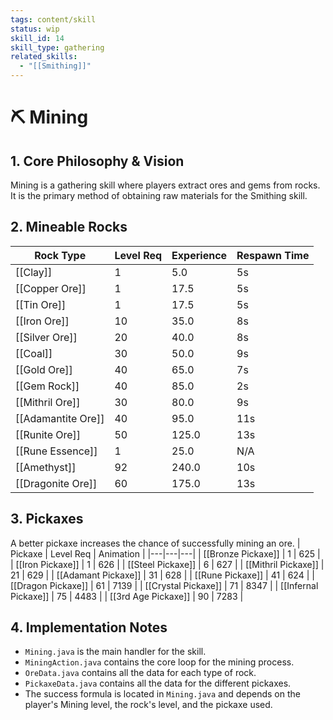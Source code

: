 ```yaml
---
tags: content/skill
status: wip
skill_id: 14
skill_type: gathering
related_skills:
  - "[[Smithing]]"
---
```


# ⛏️ Mining

## 1. Core Philosophy & Vision
Mining is a gathering skill where players extract ores and gems from rocks. It is the primary method of obtaining raw materials for the Smithing skill.

## 2. Mineable Rocks
| Rock Type | Level Req | Experience | Respawn Time |
|---|---|---|---|
| [[Clay]] | 1 | 5.0 | 5s |
| [[Copper Ore]] | 1 | 17.5 | 5s |
| [[Tin Ore]] | 1 | 17.5 | 5s |
| [[Iron Ore]] | 10 | 35.0 | 8s |
| [[Silver Ore]] | 20 | 40.0 | 8s |
| [[Coal]] | 30 | 50.0 | 9s |
| [[Gold Ore]] | 40 | 65.0 | 7s |
| [[Gem Rock]] | 40 | 85.0 | 2s |
| [[Mithril Ore]] | 30 | 80.0 | 9s |
| [[Adamantite Ore]] | 40 | 95.0 | 11s |
| [[Runite Ore]] | 50 | 125.0 | 13s |
| [[Rune Essence]] | 1 | 25.0 | N/A |
| [[Amethyst]] | 92 | 240.0 | 10s |
| [[Dragonite Ore]] | 60 | 175.0 | 13s |

## 3. Pickaxes
A better pickaxe increases the chance of successfully mining an ore.
| Pickaxe | Level Req | Animation |
|---|---|---|
| [[Bronze Pickaxe]] | 1 | 625 |
| [[Iron Pickaxe]] | 1 | 626 |
| [[Steel Pickaxe]] | 6 | 627 |
| [[Mithril Pickaxe]] | 21 | 629 |
| [[Adamant Pickaxe]] | 31 | 628 |
| [[Rune Pickaxe]] | 41 | 624 |
| [[Dragon Pickaxe]] | 61 | 7139 |
| [[Crystal Pickaxe]] | 71 | 8347 |
| [[Infernal Pickaxe]] | 75 | 4483 |
| [[3rd Age Pickaxe]] | 90 | 7283 |

## 4. Implementation Notes
-   `Mining.java` is the main handler for the skill.
-   `MiningAction.java` contains the core loop for the mining process.
-   `OreData.java` contains all the data for each type of rock.
-   `PickaxeData.java` contains all the data for the different pickaxes.
-   The success formula is located in `Mining.java` and depends on the player's Mining level, the rock's level, and the pickaxe used.